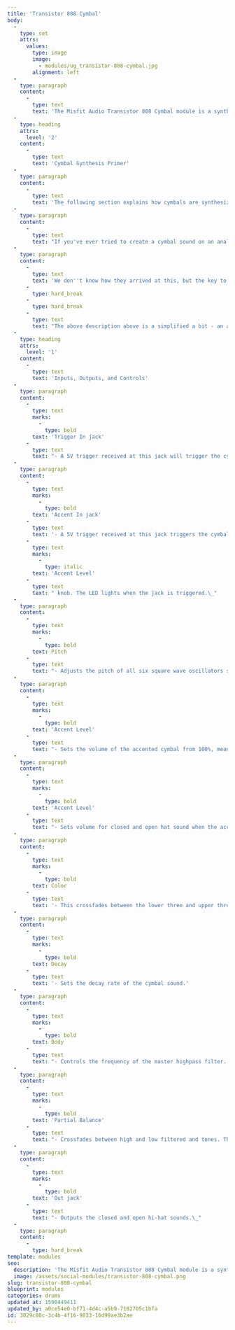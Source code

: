 ```yaml
---
title: 'Transistor 808 Cymbal'
body:
  -
    type: set
    attrs:
      values:
        type: image
        image:
          - modules/ug_transistor-808-cymbal.jpg
        alignment: left
  -
    type: paragraph
    content:
      -
        type: text
        text: 'The Misfit Audio Transistor 808 Cymbal module is a synthesized recreation of the legendary 808 cymbal sound with controls for pitch, color, decay, body and partial balance.'
  -
    type: heading
    attrs:
      level: '2'
    content:
      -
        type: text
        text: 'Cymbal Synthesis Primer'
  -
    type: paragraph
    content:
      -
        type: text
        text: 'The following section explains how cymbals are synthesized in the classic Roland TR- and CR- drums machines. This will help you to better understand the Transistor 808 Cymbal module controls.'
  -
    type: paragraph
    content:
      -
        type: text
        text: "If you've ever tried to create a cymbal sound on an analog synthesizer, you might have used some sort of filtered white noise and quickly concluded that this doesn't work well. Though cymbals don't generally have an identifiable underlying root pitch, they're a unique amalgam of pure noise and somewhat random pitched content, generally described as a \"metallic\" tone. This randomly pitched metallic characteristic is why white noise fails miserably when attempting to synthesize realistic sounding cymbals.\_"
  -
    type: paragraph
    content:
      -
        type: text
        text: 'We don''t know how they arrived at this, but the key to synthesizing Roland-style cymbals lies in using four or six pure square waves, tuned to random intervals (the frequency span is generally from around 200-800 Hz, though it''s not that critical). On its own, this creates a fat, huge atonal mess, but patch this "noise hash" through a steep highpass filter, and you''re left with a surprisingly realistic cymbal tone. (Incidentally, the TR-808 used a "hex inverter" logic chip that''s simple to mildly "misuse" in order to create six simple square-wave oscillators.)'
      -
        type: hard_break
      -
        type: hard_break
      -
        type: text
        text: "The above description above is a simplified a bit - an actual TR-808 then splits the cymbal oscillator \"hash\" in order to replicate the higher pitched initial segment of the sound and the lower pitched \"body\" of the sound. These use separate amplitude envelopes and are filtered a little differently, then mixed together. This is accurately replicated in the Transistor 808 Hats module. The TR-808 hats use the same six-square wave oscillator source with its own associated filtering and enveloping.\_"
  -
    type: heading
    attrs:
      level: '1'
    content:
      -
        type: text
        text: 'Inputs, Outputs, and Controls'
  -
    type: paragraph
    content:
      -
        type: text
        marks:
          -
            type: bold
        text: 'Trigger In jack'
      -
        type: text
        text: "- A 5V trigger received at this jack will trigger the cymbal sound at its \"normal,\" unaccented level. The LED lights when the jack is triggered.\_"
  -
    type: paragraph
    content:
      -
        type: text
        marks:
          -
            type: bold
        text: 'Accent In jack'
      -
        type: text
        text: '- A 5V trigger received at this jack triggers the cymbal sound at its accented level set by the '
      -
        type: text
        marks:
          -
            type: italic
        text: 'Accent Level'
      -
        type: text
        text: " knob. The LED lights when the jack is triggered.\_"
  -
    type: paragraph
    content:
      -
        type: text
        marks:
          -
            type: bold
        text: Pitch
      -
        type: text
        text: "- Adjusts the pitch of all six square wave oscillators simultaneously.\_"
  -
    type: paragraph
    content:
      -
        type: text
        marks:
          -
            type: bold
        text: 'Accent Level'
      -
        type: text
        text: "- Sets the volume of the accented cymbal from 100%, meaning it will be the same volume as an unaccented trigger, to 400% meaning it will be four times louder than unaccented triggers.\_"
  -
    type: paragraph
    content:
      -
        type: text
        marks:
          -
            type: bold
        text: 'Accent Level'
      -
        type: text
        text: "- Sets volume for closed and open hat sound when the accent inputs are used.\_"
  -
    type: paragraph
    content:
      -
        type: text
        marks:
          -
            type: bold
        text: Color
      -
        type: text
        text: '- This crossfades between the lower three and upper three oscillator square waves. Lower positions emphasize lower harmonics; higher positions emphasize higher harmonicss. Center position mixes all six waves evenly.'
  -
    type: paragraph
    content:
      -
        type: text
        marks:
          -
            type: bold
        text: Decay
      -
        type: text
        text: '- Sets the decay rate of the cymbal sound.'
  -
    type: paragraph
    content:
      -
        type: text
        marks:
          -
            type: bold
        text: Body
      -
        type: text
        text: "- Controls the frequency of the master highpass filter. Lower settings create more body; higher settings will be thinner.\_"
  -
    type: paragraph
    content:
      -
        type: text
        marks:
          -
            type: bold
        text: 'Partial Balance'
      -
        type: text
        text: "- Crossfades between high and low filtered and tones. The high partial tone has a faster decay than the low tone.\_"
  -
    type: paragraph
    content:
      -
        type: text
        marks:
          -
            type: bold
        text: 'Out jack'
      -
        type: text
        text: "- Outputs the closed and open hi-hat sounds.\_"
  -
    type: paragraph
    content:
      -
        type: hard_break
template: modules
seo:
  description: 'The Misfit Audio Transistor 808 Cymbal module is a synthesized recreation of the legendary 808 cymbal sound with controls for pitch, color, decay, body and partial balance.'
  image: /assets/social-modules/transistor-808-cymbal.png
slug: transistor-808-cymbal
blueprint: modules
categories: drums
updated_at: 1590449411
updated_by: a0ce54e0-bf71-4d4c-a5b9-7182705c1bfa
id: 3029c80c-3c4b-4f16-9833-16d99ae3b2ae
---
```

